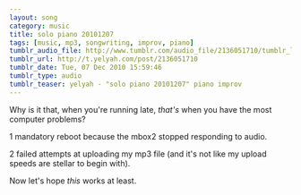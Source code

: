```yaml
---
layout: song
category: music
title: solo piano 20101207
tags: [music, mp3, songwriting, improv, piano]
tumblr_audio_file: http://www.tumblr.com/audio_file/2136051710/tumblr_ld2vrmV8GO1qzo4ep
tumblr_url: http://t.yelyah.com/post/2136051710
tumblr_date: Tue, 07 Dec 2010 15:59:46
tumblr_type: audio
tumblr_teaser: yelyah - "solo piano 20101207" piano improv
---
```

Why is it that, when you're running late, *that's* when you have the most computer problems?

1 mandatory reboot because the mbox2 stopped responding to audio.

2 failed attempts at uploading my mp3 file (and it's not like my upload speeds are stellar to begin with).

Now let's hope *this* works at least.
